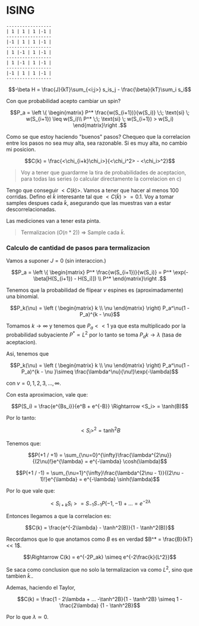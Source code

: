 # ISING

```
-----------------
| 1 | 1 | 1 |-1 |
-----------------
|-1 | 1 | 1 |-1 |
-----------------
| 1 |-1 | 1 |-1 |
-----------------
| 1 |-1 | 1 |-1 |
-----------------
|-1 | 1 | 1 |-1 |
-----------------
```

$$-\beta H = \frac{J}{kT}\sum_{<i;j>} s_is_j - \frac{\beta}{kT}\sum_i s_i$$

Con que probabilidad acepto cambiar un spin?

$$P_a = \left \{ \begin{matrix} P^* \frac{w(S_{i+1})}{w(S_i)} \;\; \text{si} \; w(S_{i+1}) \leq w(S_i)\\ P^*  \;\; \text{si} \; w(S_{i+1}) > w(S_i)  \end{matrix}\right .$$

Como se que estoy haciendo "buenos" pasos? Chequeo que la correlacion entre los pasos no sea muy alta, sea razonable. Si es muy alta, no cambio mi posicion.

$$C(k) = \frac{<\chi_{i+k}\chi_i>}{<\chi_i^2> - <\chi_i>^2}$$

> Voy a tener que guardarme la tira de probabilidades de aceptacion, para todas las series (o calcular directamente la correlacion en c)

Tengo que conseguir $<C(k)>$. Vamos a tener que hacer al menos 100 corridas. Defino el $\tilde{k}$ interesante tal que $<C(\tilde{k})> = 0.1$. Voy a tomar samples despues cada $\tilde{k}$, asegurando que las muestras van a estar descorrelacionadas.

Las mediciones van a tener esta pinta.

> Termalizacion $(O(n*2))$ $\Rightarrow$ Sample cada $\tilde{k}$.

### Calculo de cantidad de pasos para termalizacion

Vamos a suponer $J = 0$ (sin interaccion.)

$$P_a = \left \{ \begin{matrix} P^* \frac{w(S_{i+1})}{w(S_i)} = P^* \exp(-\beta[H(S_{i+1}) - H(S_i)]) \\ P^* \end{matrix}\right .$$

Tenemos que la probabilidad de flipear $\nu$ espines es (aproximadamente) una binomial.

$$P_k(\nu) = \left ( \begin{matrix}  k \\ \nu \end{matrix} \right) P_a^\nu(1 - P_a)^{k - \nu}$$

Tomamos $k \rightarrow \infty$ y tenemos que $P_a << 1$ ya que esta multiplicado por la probabilidad subyaciente $P^* \propto L^2$ por lo tanto se toma $P_a k \rightarrow \lambda$ (tasa de aceptacion).

Asi, tenemos que

$$P_k(\nu) = \left ( \begin{matrix}  k \\ \nu \end{matrix} \right) P_a^\nu(1 - P_a)^{k - \nu }\simeq \frac{\lambda^\nu}{\nu!}\exp(-\lambda)$$

con $\nu = 0, 1, 2, 3, ... ,\infty$.

Con esta aproximacion, vale que:

$$P(S_i) = \frac{e^{Bs_i}}{e^B + e^{-B}} \Rightarrow <S_i> = \tanh(B)$$

Por lo tanto:

$$<S_i>^2 = \tanh^2B$$

Tenemos que:

$$P(+1 / +1) = \sum_{\nu=0}^{\infty}\frac{\lambda^{2\nu}}{(2\nu)!}e^{\lambda} = e^{-\lambda} \cosh(\lambda)$$

$$P(+1 / -1) = \sum_{\nu=1}^{\infty}\frac{\lambda^{2\nu - 1}}{(2\nu - 1)!}e^{\lambda} = e^{-\lambda} \sinh(\lambda)$$

Por lo que vale que:

$$<S_{i+k}S_i> = S_{-1}S_{-1} P(-1,-1) + ... = e^{-2\lambda}$$

Entonces llegamos a que la correlacion es:

$$C(k) = \frac{e^{-2\lambda} - \tanh^2(B)}{1 - \tanh^2(B)}$$

Recordamos que lo que anotamos como $B$ es en verdad $B^* = \frac{B}{kT} << 1$.

$$\Rightarrow C(k) = e^{-2P_ak} \simeq e^{-2\frac{k}{L^2}}$$

Se saca como conclusion que no solo la termalizacion va como $L^2$, sino que tambien $\tilde{k}.$.

Ademas, haciendo el Taylor,

$$C(k) = \frac{1 - 2\lambda + ... -\tanh^2B}{1 - \tanh^2B} \simeq 1 - \frac{2\lambda} {1 - \tanh^2B}$$

Por lo que $\lambda \simeq 0$.
